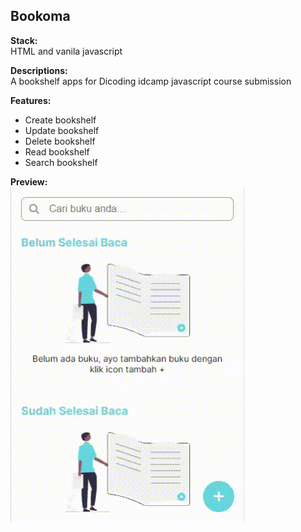 ## Bookoma

**Stack:**  
HTML and vanila javascript   
 
 **Descriptions:**  
A bookshelf apps for Dicoding idcamp javascript course submission    

 **Features:**  
- Create bookshelf  
- Update bookshelf  
- Delete bookshelf  
- Read bookshelf  
- Search bookshelf  

 **Preview:**  
 <img src="/preview.gif" alt="preview"/>
